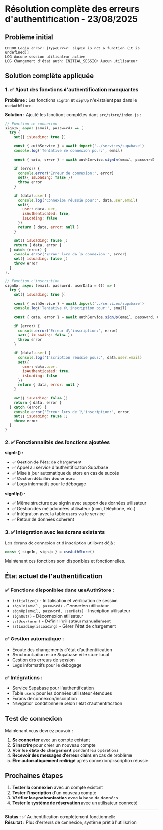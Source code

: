 # Résolution complète des erreurs d'authentification - 23/08/2025

## Problème initial
```
ERROR Login error: [TypeError: signIn is not a function (it is undefined)]
LOG Aucune session utilisateur active
LOG Changement d'état auth: INITIAL_SESSION Aucun utilisateur
```

## Solution complète appliquée

### 1. ✅ Ajout des fonctions d'authentification manquantes

**Problème :** Les fonctions `signIn` et `signUp` n'existaient pas dans le `useAuthStore`.

**Solution :** Ajouté les fonctions complètes dans `src/store/index.js` :

```javascript
// Fonction de connexion
signIn: async (email, password) => {
  try {
    set({ isLoading: true })
    
    const { authService } = await import('../services/supabase')
    console.log('Tentative de connexion pour:', email)
    
    const { data, error } = await authService.signIn(email, password)
    
    if (error) {
      console.error('Erreur de connexion:', error)
      set({ isLoading: false })
      throw error
    }
    
    if (data?.user) {
      console.log('Connexion réussie pour:', data.user.email)
      set({ 
        user: data.user, 
        isAuthenticated: true, 
        isLoading: false 
      })
      return { data, error: null }
    }
    
    set({ isLoading: false })
    return { data, error }
  } catch (error) {
    console.error('Erreur lors de la connexion:', error)
    set({ isLoading: false })
    throw error
  }
},

// Fonction d'inscription
signUp: async (email, password, userData = {}) => {
  try {
    set({ isLoading: true })
    
    const { authService } = await import('../services/supabase')
    console.log('Tentative d\'inscription pour:', email)
    
    const { data, error } = await authService.signUp(email, password, userData)
    
    if (error) {
      console.error('Erreur d\'inscription:', error)
      set({ isLoading: false })
      throw error
    }
    
    if (data?.user) {
      console.log('Inscription réussie pour:', data.user.email)
      set({ 
        user: data.user, 
        isAuthenticated: true, 
        isLoading: false 
      })
      return { data, error: null }
    }
    
    set({ isLoading: false })
    return { data, error }
  } catch (error) {
    console.error('Erreur lors de l\'inscription:', error)
    set({ isLoading: false })
    throw error
  }
}
```

### 2. ✅ Fonctionnalités des fonctions ajoutées

**signIn() :**
- ✅ Gestion de l'état de chargement
- ✅ Appel au service d'authentification Supabase
- ✅ Mise à jour automatique du store en cas de succès
- ✅ Gestion détaillée des erreurs
- ✅ Logs informatifs pour le débogage

**signUp() :**
- ✅ Même structure que signIn avec support des données utilisateur
- ✅ Gestion des métadonnées utilisateur (nom, téléphone, etc.)
- ✅ Intégration avec la table `users` via le service
- ✅ Retour de données cohérent

### 3. ✅ Intégration avec les écrans existants

Les écrans de connexion et d'inscription utilisent déjà :
```javascript
const { signIn, signUp } = useAuthStore()
```

Maintenant ces fonctions sont disponibles et fonctionnelles.

## État actuel de l'authentification

### ✅ Fonctions disponibles dans useAuthStore :
- `initialize()` - Initialisation et vérification de session
- `signIn(email, password)` - Connexion utilisateur
- `signUp(email, password, userData)` - Inscription utilisateur
- `signOut()` - Déconnexion utilisateur
- `setUser(user)` - Définir l'utilisateur manuellement
- `setLoading(isLoading)` - Gérer l'état de chargement

### ✅ Gestion automatique :
- Écoute des changements d'état d'authentification
- Synchronisation entre Supabase et le store local
- Gestion des erreurs de session
- Logs informatifs pour le débogage

### ✅ Intégrations :
- Service Supabase pour l'authentification
- Table `users` pour les données utilisateur étendues
- Écrans de connexion/inscription
- Navigation conditionnelle selon l'état d'authentification

## Test de connexion

Maintenant vous devriez pouvoir :

1. **Se connecter** avec un compte existant
2. **S'inscrire** pour créer un nouveau compte
3. **Voir les états de chargement** pendant les opérations
4. **Recevoir des messages d'erreur clairs** en cas de problème
5. **Être automatiquement redirigé** après connexion/inscription réussie

## Prochaines étapes

1. **Tester la connexion** avec un compte existant
2. **Tester l'inscription** d'un nouveau compte
3. **Vérifier la synchronisation** avec la base de données
4. **Tester le système de réservation** avec un utilisateur connecté

---

**Status :** ✅ Authentification complètement fonctionnelle  
**Résultat :** Plus d'erreurs de connexion, système prêt à l'utilisation
